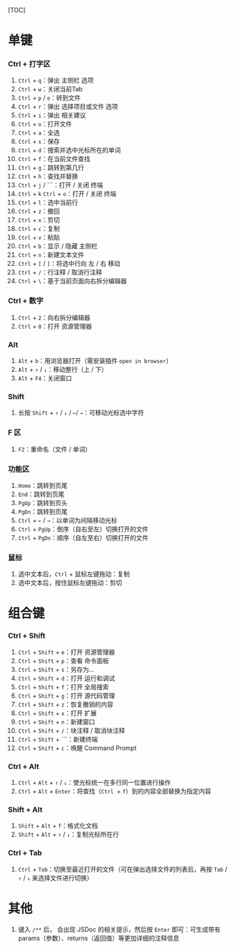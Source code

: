 [TOC]

# 单键

### Ctrl + 打字区

1. `Ctrl` + `q`：弹出 主侧栏 选项
2. `Ctrl` + `w`：关闭当前Tab
3. `Ctrl` + `p` / `e`：转到文件
4. `Ctrl` + `r`：弹出 选择项目或文件 选项
5. `Ctrl` + `i`：弹出 相关建议
6. `Ctrl` + `o`：打开文件
7. `Ctrl` + `a`：全选
8. `Ctrl` + `s`：保存
9. `Ctrl` + `d`：搜索并选中光标所在的单词
10. `Ctrl` + `f`：在当前文件查找
11. `Ctrl` + `g`：跳转到第几行
12. `Ctrl` + `h`：查找并替换
13. `Ctrl` + `j` / ```：打开 / 关闭 终端
14. `Ctrl` + `k`  `Ctrl` + `o`：打开 / 关闭 终端
15. `Ctrl` + `l`：选中当前行
16. `Ctrl` + `z`：撤回
17. `Ctrl` + `x`：剪切
18. `Ctrl` + `c`：复制
19. `Ctrl` + `v`：粘贴
20. `Ctrl` + `b`：显示 / 隐藏 主侧栏
21. `Ctrl` + `n`：新建文本文件
22. `Ctrl` + `[` / `]`：将选中行向 左 / 右 移动
23. `Ctrl` + `/`：行注释 / 取消行注释
24. `Ctrl` + `\`：基于当前页面向右拆分编辑器

### Ctrl + 数字

1. `Ctrl` + `2`：向右拆分编辑器
2. `Ctrl` + `0`：打开 资源管理器

### Alt

1. `Alt` + `b`：用浏览器打开（需安装插件 `open in browser`）
2. `Alt` + `↑` / `↓`：移动整行（上 / 下）
3. `Alt` + `F4`：关闭窗口

### Shift

1. 长按 `Shift` + `↑` / `↓` / `←`/ `→`：可移动光标选中字符

### F 区

1. `F2`：重命名（文件 / 单词）

### 功能区

1. `Home`：跳转到页尾
2. `End`：跳转到页尾
3. `PgUp`：跳转到页头
4. `PgDn`：跳转到页尾
5. `Ctrl` +  `←` / `→`：以单词为间隔移动光标
6. `Ctrl` + `PgUp`：倒序（自右至左）切换打开的文件
7. `Ctrl` + `PgDn`：顺序（自左至右）切换打开的文件

### 鼠标

1. 选中文本后，`Ctrl` + 鼠标左键拖动：复制
2. 选中文本后，按住鼠标左键拖动：剪切



# 组合键

### Ctrl + Shift

1. `Ctrl` + `Shift` + `e`：打开 资源管理器
2. `Ctrl` + `Shift` + `p`：查看 命令面板
3. `Ctrl` + `Shift` + `s`：另存为...
4. `Ctrl` + `Shift` + `d`：打开 运行和调试
5. `Ctrl` + `Shift` + `f`：打开 全局搜索
6. `Ctrl` + `Shift` + `g`：打开 源代码管理
7. `Ctrl` + `Shift` + `z`：恢复撤销的内容
8. `Ctrl` + `Shift` + `x`：打开 扩展
9. `Ctrl` + `Shift` + `n`：新建窗口
10. `Ctrl` + `Shift` + `/`：块注释 / 取消块注释
11. `Ctrl` + `Shift` + ```：新建终端
12. `Ctrl` + `Shift` + `c`：唤醒 Command Prompt

### Ctrl + Alt

1. `Ctrl` + `Alt` + `↑` / `↓`：使光标统一在多行同一位置进行操作
2. `Ctrl` + `Alt` + `Enter`：将查找（`Ctrl `+ `f`）到的内容全部替换为指定内容

### Shift + Alt

1. `Shift` + `Alt` + `f`：格式化文档
2. `Shift` + `Alt` + `↑` / `↓`：复制光标所在行

### Ctrl + Tab

1. `Ctrl` + `Tab`：切换至最近打开的文件（可在弹出选择文件的列表后，再按 `Tab` / `↑` / `↓` 来选择文件进行切换）



# 其他

1. 键入 `/**` 后， 会出现 JSDoc 的相关提示，然后按 `Enter` 即可：可生成带有 params（参数）、returns（返回值）等更加详细的注释信息